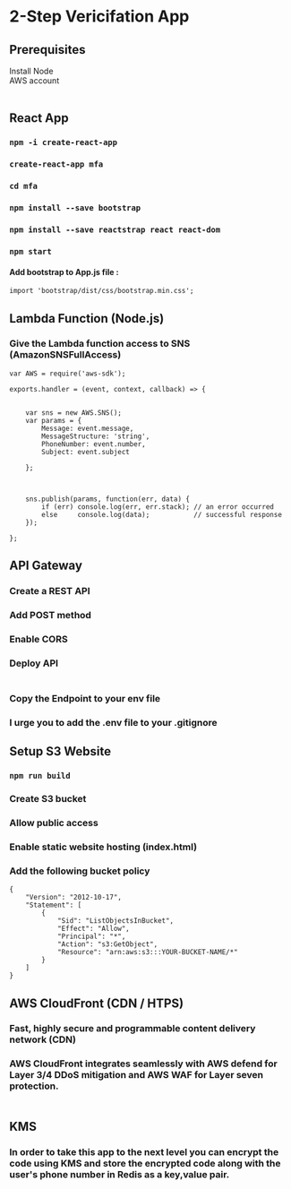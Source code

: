 # 2-Step Vericifation App<br/>

## Prerequisites

Install Node<br/>
AWS account<br/><br/>

## React App

### `npm -i create-react-app`

### `create-react-app mfa`

### `cd mfa`

### `npm install --save bootstrap`

### `npm install --save reactstrap react react-dom`

### `npm start`

#### Add bootstrap to App.js file :

`import 'bootstrap/dist/css/bootstrap.min.css';`

## Lambda Function (Node.js)

### Give the Lambda function access to SNS (AmazonSNSFullAccess)

    var AWS = require('aws-sdk');

    exports.handler = (event, context, callback) => {


        var sns = new AWS.SNS();
        var params = {
            Message: event.message,
            MessageStructure: 'string',
            PhoneNumber: event.number,
            Subject: event.subject

        };



        sns.publish(params, function(err, data) {
            if (err) console.log(err, err.stack); // an error occurred
            else     console.log(data);           // successful response
        });

    };

## API Gateway

### Create a REST API

### Add POST method

### Enable CORS

### Deploy API<br/><br/>

### Copy the Endpoint to your env file

### I urge you to add the .env file to your .gitignore

## Setup S3 Website

### `npm run build`

### Create S3 bucket

### Allow public access

### Enable static website hosting (index.html)

### Add the following bucket policy

    {
        "Version": "2012-10-17",
        "Statement": [
            {
                "Sid": "ListObjectsInBucket",
                "Effect": "Allow",
                "Principal": "*",
                "Action": "s3:GetObject",
                "Resource": "arn:aws:s3:::YOUR-BUCKET-NAME/*"
            }
        ]
    }

## AWS CloudFront (CDN / HTPS)

### Fast, highly secure and programmable content delivery network (CDN)

### AWS CloudFront integrates seamlessly with AWS defend for Layer 3/4 DDoS mitigation and AWS WAF for Layer seven protection. <br><br>

## KMS

### In order to take this app to the next level you can encrypt the code using KMS and store the encrypted code along with the user's phone number in Redis as a key,value pair.
